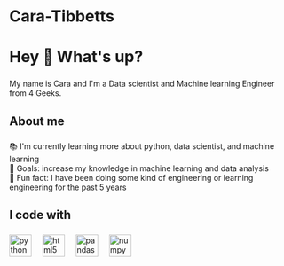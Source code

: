 # Cara-Tibbetts
<h1 align="left">Hey 👋 What's up?</h1>

###

<p align="left">My name is Cara and I'm a Data scientist and Machine learning Engineer from 4 Geeks.</p>

###

<h2 align="left">About me</h2>

###

<p align="left">📚 I'm currently learning more about python, data scientist, and machine learning<br>🎯 Goals: increase my knowledge in machine learning and data analysis<br>🎲 Fun fact: I have been doing some kind of engineering or learning engineering for the past 5 years</p>

###

<h2 align="left">I code with</h2>

###

<div align="left">
  <img src="https://cdn.jsdelivr.net/gh/devicons/devicon/icons/python/python-original.svg" height="40" alt="python logo"  />
  <img width="12" />
  <img src="https://cdn.jsdelivr.net/gh/devicons/devicon/icons/html5/html5-original.svg" height="40" alt="html5 logo"  />
  <img width="12" />
  <img src="https://cdn.jsdelivr.net/gh/devicons/devicon/icons/pandas/pandas-original.svg" height="40" alt="pandas logo"  />
  <img width="12" />
  <img src="https://cdn.jsdelivr.net/gh/devicons/devicon/icons/numpy/numpy-original.svg" height="40" alt="numpy logo"  />
</div>

###
